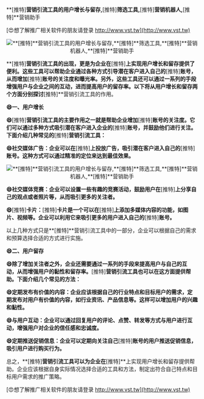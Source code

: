 **[推特]**营销引流工具的用户增长与留存,**[推特]**筛选工具,**[推特]**营销机器人,**[推特]**营销助手

[😍想了解推广相关软件的朋友请登录 http://www.vst.tw](http://www.vst.tw)

 <center><img src="https://vst.tw/MP4/tuiguang/png/0.png" alt="**[推特]**营销引流工具的用户增长与留存,**[推特]**筛选工具,**[推特]**营销机器人,**[推特]**营销助手"></center>

**[推特]**营销引流工具的出现，更是为企业在**[推特]**上实现用户增长和留存提供了便利。这些工具可以帮助企业通过各种方式引导潜在客户进入自己的**[推特]**账号，从而增加**[推特]**账号的关注度和曝光率。另外，这些工具还可以通过一系列的手段增强用户与企业之间的互动，进而提高用户的留存率。以下将从用户增长和留存两个方面分别探讨**[推特]**营销引流工具的作用。

**😄一、用户增长**

**😄**[推特]**营销引流工具的主要作用之一就是帮助企业增加**[推特]**账号的关注度。它们可以通过多种方式吸引潜在客户进入企业的**[推特]**账号，并鼓励他们进行关注。下面介绍几种常见的**[推特]**营销引流工具：**

**😄社交媒体广告：企业可以在**[推特]**上投放广告，吸引潜在客户进入自己的**[推特]**账号。这种方式可以通过精准的定位来达到最佳效果。**

 <center><img src="https://vst.tw/MP4/tuiguang/png/7.png" alt="**[推特]**营销引流工具的用户增长与留存,**[推特]**筛选工具,**[推特]**营销机器人,**[推特]**营销助手"></center>

**😄社交媒体竞赛：企业可以设置一些有趣的竞赛活动，鼓励用户在**[推特]**上分享自己的观点或者照片等，从而吸引更多的关注者。**

**😄**[推特]**卡片：**[推特]**卡片是一个可以在**[推特]**上添加多媒体内容的功能，如图片、视频等。企业可以利用它来吸引更多的用户进入自己的**[推特]**账号。**

以上几种方式只是**[推特]**营销引流工具中的一部分，企业可以根据自己的需求和预算选择合适的方式进行实施。

**😄二、用户留存**

**😄除了增加关注者之外，企业还需要通过一系列的手段来提高用户与自己的互动，从而增强用户的黏性和留存率。**[推特]**营销引流工具也可以在这方面提供帮助。下面介绍几个常见的方法：**

**😄定期发布有价值的内容：企业应该根据自己的行业特点和目标用户的需求，定期发布对用户有价值的内容，如行业资讯、产品信息等。这样可以增加用户的兴趣和黏性。**

**😄与用户互动：企业可以通过回复用户的评论、点赞、转发等方式与用户进行互动，增强用户对企业的信任感和忠诚度。**

**😄定期推送促销信息：企业可以定期向关注自己**[推特]**账号的用户推送促销信息，吸引用户进行购买行为。**

总之，**[推特]**营销引流工具可以为企业在**[推特]**上实现用户增长和留存提供帮助。企业应该根据自身实际情况选择合适的工具和方法，制定出符合自己特点和目标用户需求的推广策略。

[😍想了解推广相关软件的朋友请登录 http://www.vst.tw](http://www.vst.tw)



